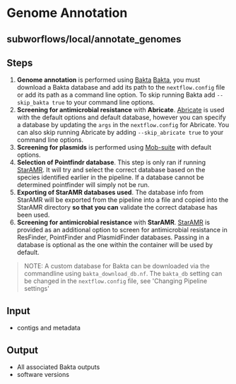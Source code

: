 # Genome Annotation

## subworflows/local/annotate_genomes

## Steps
1. **Genome annotation** is performed using [Bakta](https://github.com/oschwengers/bakta) [Bakta](bakta_annotate.nf), you must download a Bakta database and add its path to the `nextflow.config` file or add its path as a command line option. To skip running Bakta add `--skip_bakta true` to your command line options.
2. **Screening for antimicrobial resistance** with **Abricate**. [Abricate](https://github.com/tseemann/abricate) is used with the default options and default database, however you can specify a database by updating the `args` in the `nextflow.config` for Abricate. You can also skip running Abricate by adding `--skip_abricate true` to your command line options.
3. **Screening for plasmids** is performed using [Mob-suite](https://github.com/phac-nml/mob-suite) with default options.
2. **Selection of Pointfindr database**. This step is only ran if running [StarAMR](https://github.com/phac-nml/staramr). It will try and select the correct database based on the species identified earlier in the pipeline. If a database cannot be determined pointfinder will simply not be run.
3. **Exporting of StarAMR databases used**. The database info from StarAMR will be exported from the pipeline into a file and copied into the StarAMR directory **so that you can** validate the correct database has been used.
4. **Screening for antimicrobial resistance** with **StarAMR**. [StarAMR](https://github.com/phac-nml/staramr) is provided as an additional option to screen for antimicrobial resistance in ResFinder, PointFinder and PlasmidFinder databases. Passing in a database is optional as the one within the container will be used by default.

>NOTE:
>A custom database for Bakta can be downloaded via the commandline using `bakta_download_db.nf`.
>The `bakta_db` setting can be changed in the `nextflow.config` file, see 'Changing Pipeline settings' <!-- need to link that page here, also check the name of that setting -->

## Input
- contigs and metadata

## Output
- All associated Bakta outputs
- software versions
